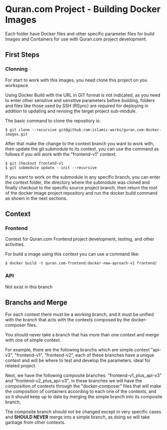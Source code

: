 Quran.com Project - Building Docker Images
==========================================

Each folder have Docker files and other specific parameter files for build Images and Containers for use with Quran.com project development.

## First Steps

### Clonning 

For start to work with this images, you need clone this project on you workspace.

Using Docker Build with the URL in GIT format is not indicated, as you need to enter other sensitive and sensitive parameters before building, folders and files like those used by SSH (RSync) are required for deploying in addition to updating and revising the target project sub-module.

The basic command to clone the repository is:

```
$ git clone --recursive git@github.com:islamic-works/guran.com-docker-images.git
```

After that make the change to the context branch you want to work with, then update the git submodule to its context, you can use the command as follows if you will work with the "frontend-v1" context.

```
$ git checkout frontend-v1
$ git submodule update --init --recursive
```

If you want to work on the submodule in any specific branch, you can enter the context folder, the directory where the submodule was cloned and finally checkout to the specific source project branch, then return the root of the docker image project repository and run the docker build command as shown in the next sections.

## Context

### Frontend

Context for Quran.com Frontend project development, testing, and other activities.

For build a image using this context you can use a command like:

```
$ docker build -t quran.com-frontend:docker-new-aproach-v1 frontend/
```

### API

Not exist in this branch

## Branchs and Merge

For each context there must be a working branch, and it must be unified with the branch that acts with the contexts composed by the docker-composer files.

You should never take a branch that has more than one context and merge with one of simple context.

For example, there are the following branchs which are simple context "api-v3", "frontend-v1", "frontend-v2", each of these branches have a unique context and will be where to test and develop the parameters. ideal for related project.

Next, we have the following composite branches: "frontend-v1_plus_api-v3" and "frontend-v2_plus_api-v3", in these branches we will have the composition of contexts through the "docker-composer" files that will make the composition of containers according to each one of the contexts, and so it should keep up to date by merging the simple branch into its composite branch,

The composite branch should not be changed except in very specific cases and **SHOULD NEVER** merge into a simple branch, as doing so will take garbage from other contexts.

